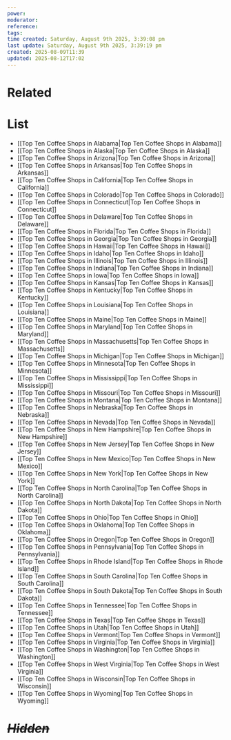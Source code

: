 ```yaml
---
power: 
moderator: 
reference: 
tags: 
time created: Saturday, August 9th 2025, 3:39:08 pm
last update: Saturday, August 9th 2025, 3:39:19 pm
created: 2025-08-09T11:39
updated: 2025-08-12T17:02
---
```

# Related
# List
- [[Top Ten Coffee Shops in Alabama|Top Ten Coffee Shops in Alabama]]
- [[Top Ten Coffee Shops in Alaska|Top Ten Coffee Shops in Alaska]]
- [[Top Ten Coffee Shops in Arizona|Top Ten Coffee Shops in Arizona]]
- [[Top Ten Coffee Shops in Arkansas|Top Ten Coffee Shops in Arkansas]]
- [[Top Ten Coffee Shops in California|Top Ten Coffee Shops in California]]
- [[Top Ten Coffee Shops in Colorado|Top Ten Coffee Shops in Colorado]]
- [[Top Ten Coffee Shops in Connecticut|Top Ten Coffee Shops in Connecticut]]
- [[Top Ten Coffee Shops in Delaware|Top Ten Coffee Shops in Delaware]]
- [[Top Ten Coffee Shops in Florida|Top Ten Coffee Shops in Florida]]
- [[Top Ten Coffee Shops in Georgia|Top Ten Coffee Shops in Georgia]]
- [[Top Ten Coffee Shops in Hawaii|Top Ten Coffee Shops in Hawaii]]
- [[Top Ten Coffee Shops in Idaho|Top Ten Coffee Shops in Idaho]]
- [[Top Ten Coffee Shops in Illinois|Top Ten Coffee Shops in Illinois]]
- [[Top Ten Coffee Shops in Indiana|Top Ten Coffee Shops in Indiana]]
- [[Top Ten Coffee Shops in Iowa|Top Ten Coffee Shops in Iowa]]
- [[Top Ten Coffee Shops in Kansas|Top Ten Coffee Shops in Kansas]]
- [[Top Ten Coffee Shops in Kentucky|Top Ten Coffee Shops in Kentucky]]
- [[Top Ten Coffee Shops in Louisiana|Top Ten Coffee Shops in Louisiana]]
- [[Top Ten Coffee Shops in Maine|Top Ten Coffee Shops in Maine]]
- [[Top Ten Coffee Shops in Maryland|Top Ten Coffee Shops in Maryland]]
- [[Top Ten Coffee Shops in Massachusetts|Top Ten Coffee Shops in Massachusetts]]
- [[Top Ten Coffee Shops in Michigan|Top Ten Coffee Shops in Michigan]]
- [[Top Ten Coffee Shops in Minnesota|Top Ten Coffee Shops in Minnesota]]
- [[Top Ten Coffee Shops in Mississippi|Top Ten Coffee Shops in Mississippi]]
- [[Top Ten Coffee Shops in Missouri|Top Ten Coffee Shops in Missouri]]
- [[Top Ten Coffee Shops in Montana|Top Ten Coffee Shops in Montana]]
- [[Top Ten Coffee Shops in Nebraska|Top Ten Coffee Shops in Nebraska]]
- [[Top Ten Coffee Shops in Nevada|Top Ten Coffee Shops in Nevada]]
- [[Top Ten Coffee Shops in New Hampshire|Top Ten Coffee Shops in New Hampshire]]
- [[Top Ten Coffee Shops in New Jersey|Top Ten Coffee Shops in New Jersey]]
- [[Top Ten Coffee Shops in New Mexico|Top Ten Coffee Shops in New Mexico]]
- [[Top Ten Coffee Shops in New York|Top Ten Coffee Shops in New York]]
- [[Top Ten Coffee Shops in North Carolina|Top Ten Coffee Shops in North Carolina]]
- [[Top Ten Coffee Shops in North Dakota|Top Ten Coffee Shops in North Dakota]]
- [[Top Ten Coffee Shops in Ohio|Top Ten Coffee Shops in Ohio]]
- [[Top Ten Coffee Shops in Oklahoma|Top Ten Coffee Shops in Oklahoma]]
- [[Top Ten Coffee Shops in Oregon|Top Ten Coffee Shops in Oregon]]
- [[Top Ten Coffee Shops in Pennsylvania|Top Ten Coffee Shops in Pennsylvania]]
- [[Top Ten Coffee Shops in Rhode Island|Top Ten Coffee Shops in Rhode Island]]
- [[Top Ten Coffee Shops in South Carolina|Top Ten Coffee Shops in South Carolina]]
- [[Top Ten Coffee Shops in South Dakota|Top Ten Coffee Shops in South Dakota]]
- [[Top Ten Coffee Shops in Tennessee|Top Ten Coffee Shops in Tennessee]]
- [[Top Ten Coffee Shops in Texas|Top Ten Coffee Shops in Texas]]
- [[Top Ten Coffee Shops in Utah|Top Ten Coffee Shops in Utah]]
- [[Top Ten Coffee Shops in Vermont|Top Ten Coffee Shops in Vermont]]
- [[Top Ten Coffee Shops in Virginia|Top Ten Coffee Shops in Virginia]]
- [[Top Ten Coffee Shops in Washington|Top Ten Coffee Shops in Washington]]
- [[Top Ten Coffee Shops in West Virginia|Top Ten Coffee Shops in West Virginia]]
- [[Top Ten Coffee Shops in Wisconsin|Top Ten Coffee Shops in Wisconsin]]
- [[Top Ten Coffee Shops in Wyoming|Top Ten Coffee Shops in Wyoming]]

# *~~Hidden~~*